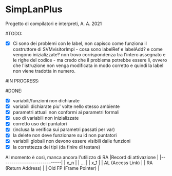 # SimpLanPlus
Progetto di compilatori e interpreti, A. A. 2021

#TODO: 
   -[x] Ci sono dei problemi con le label, non capisco come funziona il costruttore di SVMvisitorImpl - cosa sono labelRef e labelAdd? e come vengono inizializzate? non trovo corrispondenza tra l'intero assegnato e le righe del codice - ma credo che il problema potrebbe essere li, ovvero che l'istruzione non venga modificata in modo corretto e quindi la label non viene tradotta in numero.  
   
#IN PROGRESS: 
   
    
#DONE: 
   - [X] variabili/funzioni non dichiarate
   - [x] variabili dichiarate piu' volte nello stesso ambiente 
   - [x] parametri attuali non conformi ai parametri formali 
   - [x] uso di variabili non inizializzate
   - [x] corretto uso dei puntatori
   - [x] (inclusa la verifica sui parametri passati per var)
   - [x] la delete non deve funzionare su id non puntatori
   - [x] variabili globali non devono essere visibili dalle funzioni
   - [x] la correttezza dei tipi (da finire di testare) 

Al momento è così, manca ancora l'utilizzo di RA 
|Record di attivazione        |
|-----------------------------| 
| x_n                         | 
| ...                         |
| x_1                         |
| AL (Access Link)            |
| RA (Return Address)         |
| Old FP (Frame Pointer)      |

